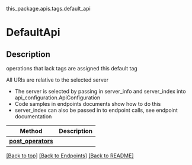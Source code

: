 <a name="top"></a>
this_package.apis.tags.default_api
# DefaultApi

## Description
operations that lack tags are assigned this default tag

All URIs are relative to the selected server
- The server is selected by passing in server_info and server_index into api_configuration.ApiConfiguration
- Code samples in endpoints documents show how to do this
- server_index can also be passed in to endpoint calls, see endpoint documentation

Method | Description
------ | -------------
[**post_operators**](../../paths/operators/post.md) | 

[[Back to top]](#top) [[Back to Endpoints]](../../../README.md#Endpoints) [[Back to README]](../../../README.md)
